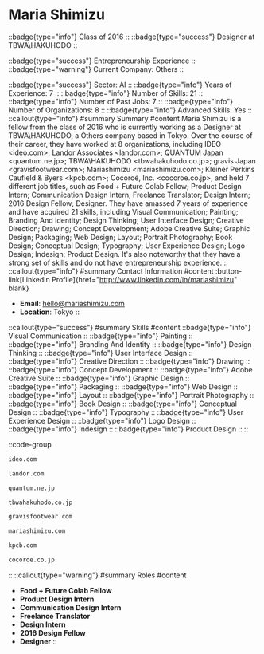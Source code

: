 # Maria Shimizu
::badge{type="info"}
Class of 2016
::
::badge{type="success"}
Designer at TBWA\HAKUHODO
::

::badge{type="success"}
Entrepreneurship Experience
::
::badge{type="warning"}
Current Company: Others
::

::badge{type="success"}
Sector: AI
::
::badge{type="info"}
Years of Experience: 7
::
::badge{type="info"}
Number of Skills: 21
::
::badge{type="info"}
Number of Past Jobs: 7
::
::badge{type="info"}
Number of Organizations: 8
::
::badge{type="info"}
Advanced Skills: Yes
::
::callout{type="info"}
#summary
Summary
#content
Maria Shimizu is a fellow from the class of 2016 who is currently working as a Designer at TBWA\HAKUHODO, a Others company based in Tokyo. Over the course of their career, they have worked at 8 organizations, including IDEO <ideo.com>; Landor Associates <landor.com>; QUANTUM Japan <quantum.ne.jp>; TBWA\HAKUHODO <tbwahakuhodo.co.jp>; gravis Japan <gravisfootwear.com>; Mariashimizu <mariashimizu.com>; Kleiner Perkins Caufield & Byers <kpcb.com>; Cocoroé, Inc. <cocoroe.co.jp>, and held 7 different job titles, such as Food + Future Colab Fellow; Product Design Intern; Communication Design Intern; Freelance Translator; Design Intern; 2016 Design Fellow; Designer. They have amassed 7 years of experience and have acquired 21 skills, including Visual Communication; Painting; Branding And Identity; Design Thinking; User Interface Design; Creative Direction; Drawing; Concept Development; Adobe Creative Suite; Graphic Design; Packaging; Web Design; Layout; Portrait Photography; Book Design; Conceptual Design; Typography; User Experience Design; Logo Design; Indesign; Product Design. It's also noteworthy that they have a strong set of skills and do not have entrepreneurship experience.
::
::callout{type="info"}
#summary
Contact Information
#content
:button-link[LinkedIn Profile]{href="http://www.linkedin.com/in/mariashimizu" blank}
- **Email**: hello@mariashimizu.com
- **Location**: Tokyo
::

::callout{type="success"}
#summary
Skills
#content
::badge{type="info"}
Visual Communication
::
::badge{type="info"}
Painting
::
::badge{type="info"}
Branding And Identity
::
::badge{type="info"}
Design Thinking
::
::badge{type="info"}
User Interface Design
::
::badge{type="info"}
Creative Direction
::
::badge{type="info"}
Drawing
::
::badge{type="info"}
Concept Development
::
::badge{type="info"}
Adobe Creative Suite
::
::badge{type="info"}
Graphic Design
::
::badge{type="info"}
Packaging
::
::badge{type="info"}
Web Design
::
::badge{type="info"}
Layout
::
::badge{type="info"}
Portrait Photography
::
::badge{type="info"}
Book Design
::
::badge{type="info"}
Conceptual Design
::
::badge{type="info"}
Typography
::
::badge{type="info"}
User Experience Design
::
::badge{type="info"}
Logo Design
::
::badge{type="info"}
Indesign
::
::badge{type="info"}
Product Design
::
::

::code-group
```bash [IDEO]
ideo.com
```
```bash [Landor Associates]
landor.com
```
```bash [QUANTUM Japan]
quantum.ne.jp
```
```bash [TBWA\HAKUHODO]
tbwahakuhodo.co.jp
```
```bash [gravis Japan]
gravisfootwear.com
```
```bash [Mariashimizu]
mariashimizu.com
```
```bash [Kleiner Perkins Caufield & Byers]
kpcb.com
```
```bash [Cocoroé, Inc.]
cocoroe.co.jp
```
::
::callout{type="warning"}
#summary
Roles
#content
- **Food + Future Colab Fellow**
- **Product Design Intern**
- **Communication Design Intern**
- **Freelance Translator**
- **Design Intern**
- **2016 Design Fellow**
- **Designer**
::

